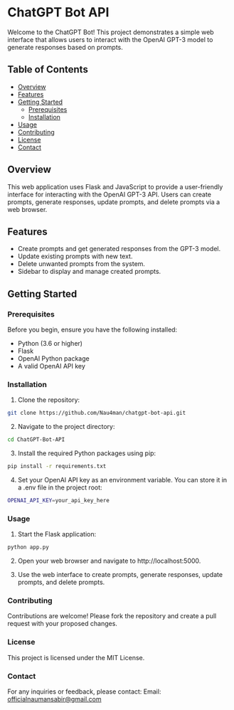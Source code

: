 # ChatGPT Bot API

Welcome to the ChatGPT Bot! This project demonstrates a simple web interface that allows users to interact with the OpenAI GPT-3 model to generate responses based on prompts.

## Table of Contents

- [Overview](#overview)
- [Features](#features)
- [Getting Started](#getting-started)
  - [Prerequisites](#prerequisites)
  - [Installation](#installation)
- [Usage](#usage)
- [Contributing](#contributing)
- [License](#license)
- [Contact](#contact)

## Overview <a name="overview"></a>

This web application uses Flask and JavaScript to provide a user-friendly interface for interacting with the OpenAI GPT-3 API. Users can create prompts, generate responses, update prompts, and delete prompts via a web browser.

## Features <a name="features"></a>

- Create prompts and get generated responses from the GPT-3 model.
- Update existing prompts with new text.
- Delete unwanted prompts from the system.
- Sidebar to display and manage created prompts.

## Getting Started <a name="getting-started"></a>

### Prerequisites <a name="prerequisites"></a>

Before you begin, ensure you have the following installed:

- Python (3.6 or higher)
- Flask
- OpenAI Python package
- A valid OpenAI API key

### Installation <a name="installation"></a>

1. Clone the repository:

```bash
git clone https://github.com/Nau4man/chatgpt-bot-api.git
```

2. Navigate to the project directory:
```bash
cd ChatGPT-Bot-API
```
3. Install the required Python packages using pip:
```bash
pip install -r requirements.txt
```
4. Set your OpenAI API key as an environment variable. You can store it in a .env file in the project root:
```bash
OPENAI_API_KEY=your_api_key_here
```
### Usage <a name="usage"></a>
1. Start the Flask application:
```bash
python app.py
```
2. Open your web browser and navigate to http://localhost:5000.

3. Use the web interface to create prompts, generate responses, update prompts, and delete prompts.

### Contributing <a name="contributing"></a>
Contributions are welcome! Please fork the repository and create a pull request with your proposed changes.

### License <a name="license"></a>
This project is licensed under the MIT License.

### Contact <a name="contact"></a>

For any inquiries or feedback, please contact:
Email: officialnaumansabir@gmail.com


